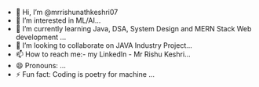 - 👋 Hi, I’m @mrrishunathkeshri07
- 👀 I’m interested in ML/AI...
- 🌱 I’m currently learning Java, DSA, System Design and MERN Stack Web development ...
- 💞️ I’m looking to collaborate on JAVA Industry Project...
- 📫 How to reach me:- my LinkedIn - Mr Rishu Keshri...
- 😄 Pronouns: ...
- ⚡ Fun fact: Coding is poetry for machine ...

<!---
mrrishunathkeshri07/mrrishunathkeshri07 is a ✨ special ✨ repository because its `README.md` (this file) appears on your GitHub profile.
You can click the Preview link to take a look at your changes.
--->
